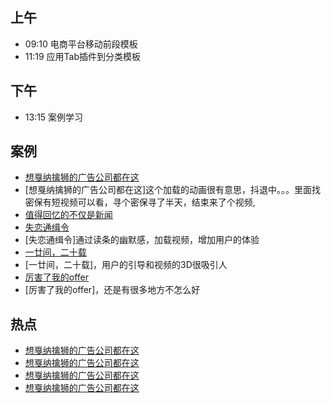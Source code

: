 ## 上午
* 09:10 电商平台移动前段模板
* 11:19 应用Tab插件到分类模板
## 下午
* 13:15 案例学习
## 案例
* [想戛纳擒狮的广告公司都在这](http://tsa.wearewer.com/)
* [想戛纳擒狮的广告公司都在这]这个加载的动画很有意思，抖退中。。。里面找密保有短视频可以看，寻个密保寻了半天，结束来了个视频,
* [值得回忆的不仅是新闻](http://go.163.com/2017/0629/recallcomment/)
* [失恋通缉令](http://www.h5-share.com/cases/201706/sltjl.html)
* [失恋通缉令]通过读条的幽默感，加载视频，增加用户的体验
* [一廿间，二十载](https://3g.163.com/wap/special/the_20th_of_netease/)
* [一廿间，二十载]，用户的引导和视频的3D很吸引人
* [厉害了我的offer](http://offer.mse.sogou.com/)
* [厉害了我的offer]，还是有很多地方不怎么好
## 热点
* [想戛纳擒狮的广告公司都在这](http://tsa.wearewer.com/)
* [想戛纳擒狮的广告公司都在这](http://tsa.wearewer.com/)
* [想戛纳擒狮的广告公司都在这](http://tsa.wearewer.com/)
* [想戛纳擒狮的广告公司都在这](http://tsa.wearewer.com/)
